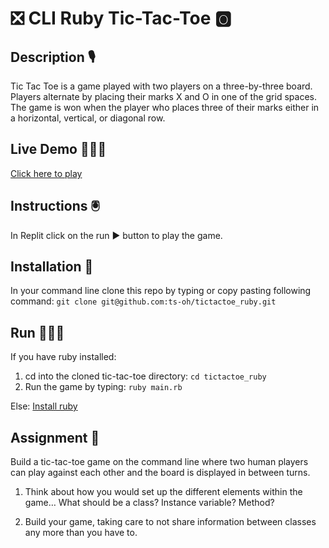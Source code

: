 # ❎ CLI Ruby Tic-Tac-Toe 🅾️

## Description 🎙️

Tic Tac Toe is a game played with two players on a three-by-three board. Players alternate by placing their marks X and O in one of the grid spaces. The game is won when the player who places three of their marks either in a horizontal, vertical, or diagonal row.

## Live Demo 🤹🏻‍♂️

[Click here to play](https://replit.com/@tsoh/Ruby-CLI-Tic-Tac-Toe)

## Instructions 🖲️

In Replit click on the run ▶️ button to play the game.

## Installation 💾

In your command line clone this repo by typing or copy pasting following command:
`git clone git@github.com:ts-oh/tictactoe_ruby.git`

## Run 🏃🏻‍♂️

If you have ruby installed:

1. cd into the cloned tic-tac-toe directory: `cd tictactoe_ruby`
2. Run the game by typing: `ruby main.rb`

Else:
[Install ruby](https://www.ruby-lang.org/en/documentation/installation/)

## Assignment 📝

Build a tic-tac-toe game on the command line where two human players can play against each other and the board is displayed in between turns.

1.  Think about how you would set up the different elements within the game… What should be a class? Instance variable? Method?

2.  Build your game, taking care to not share information between classes any more than you have to.
